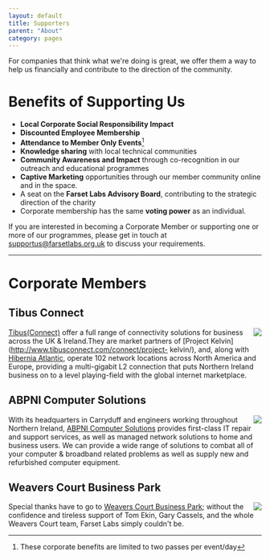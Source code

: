 ```yaml
---
layout: default
title: Supporters
parent: "About"
category: pages
---
```


For companies that think what we're doing is great, we offer them a way to help us financially and contribute to the direction of the community. 

# Benefits of Supporting Us

*   **Local Corporate Social Responsibility Impact**
*   **Discounted Employee Membership**
*   **Attendance to Member Only Events**[^corp]
*   **Knowledge sharing** with local technical communities
*   **Community Awareness and Impact** through co-recognition in our outreach and educational programmes
*   **Captive Marketing** opportunities through our member community online and in the space.
*   A seat on the **Farset Labs Advisory Board**, contributing to the strategic direction of the charity
*   Corporate membership has the same **voting power** as an individual.

If you are interested in becoming a Corporate Member or supporting one or more of our programmes, please get in touch at [supportus@farsetlabs.org.uk](mailto:supportus@farsetlabs.org.uk) to discuss your requirements.

------------------------------------------------------------------------

# Corporate Members

## Tibus Connect 

<div style="float: right"><a href="http://www.tibus.com"><img src="https://secure.iia.ie/filestore/images/member/tibus.jpg"/></a></div>

[Tibus(Connect)](http://www.tibusconnect.com/) offer a full range of
connectivity solutions for business across the UK & Ireland.They are market
partners of [Project Kelvin](http://www.tibusconnect.com/connect/project-
kelvin/), and, along with [Hibernia
Atlantic](http://www.hiberniaatlantic.com/), operate 102 network locations
across North America and Europe, providing a multi-gigabit L2 connection that
puts Northern Ireland business on to a level playing-field with the global
internet marketplace.

## ABPNI Computer Solutions

<div style="float: right"><a href="http://www.abpni.co.uk"><img src="{{site.base}}/assets/img/corp_logos/abpni_300.png"/></a></div>

With its headquarters in Carryduff and engineers working throughout Northern Ireland, [ABPNI Computer Solutions](http://www.abpni.co.uk) provides first-class IT repair and support services, as well as managed network solutions to home and business users. We can provide a wide range of solutions to combat all of your computer & broadband related problems as well as supply new and refurbished computer equipment.

## Weavers Court Business Park 

<div style="float: right"><a href="http://www.weaverscourt.com"><img src="https://blog.farsetlabs.org.uk/wordpress/wp-content/uploads/2012/04/weavers_court_business_park_belfast_logo.png"/></a></div>

Special thanks have to go to [Weavers Court Business Park](http://www.weaverscourt.com/); without the confidence and tireless support of Tom Ekin, Gary Cassels, and the whole Weavers Court team, Farset Labs simply couldn't be.


[^corp]: These corporate benefits are limited to two passes per event/day

